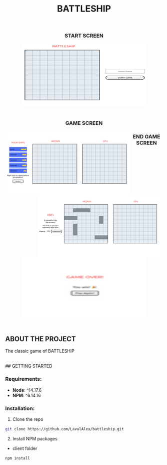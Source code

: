 

<div align="center">
  <h1 align="center">BATTLESHIP</h1>
</div>

<br />

<div align="center">
  <h3>START SCREEN</h3>
  <img src="img/start.png" alt="Logo" width="400" height="200">
</div>  
<br/>

<div align="center">
  <h3>GAME SCREEN</h3>
</div>
<div align="center">
  <img  align="left"  src="img/game.png" alt="Logo" width="400" height="200">
  <img align="right" src="img/game-ship.png" alt="Logo" width="400" height="200">
</div>
<div align="center">
  <h3>END GAME SCREEN</h3>
  <img src="img/game-over.png" alt="Logo" width="400" height="200">
</div>
<br/>

 



<!-- ABOUT THE PROJECT -->
## ABOUT THE PROJECT 
The classic game of BATTLESHIP


<br />
<!-- GETTING STARTED -->
## GETTING STARTED 



### Requirements:

 * __Node__: ^14.17.6
 * __NPM__: ^6.14.16 
 

### Installation:

1. Clone the repo


```sh
git clone https://github.com/LavalAlex/battleship.git
```


2. Install NPM packages

* client folder

```sh
npm install
```

<br />

